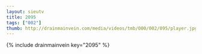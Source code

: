 ```yaml
--- 
layout: sieutv
title: 2095
tags: ["002"]
thumb: http://drainmainvein.com/media/videos/tmb/000/002/095/player.jpg
---
```

{% include drainmainvein key="2095" %} 
